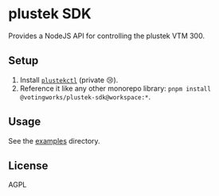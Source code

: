 # plustek SDK

Provides a NodeJS API for controlling the plustek VTM 300.

## Setup

1. Install [`plustekctl`](https://github.com/votingworks/plustekctl) (private
   😢).
2. Reference it like any other monorepo library:
   `pnpm install @votingworks/plustek-sdk@workspace:*`.

## Usage

See the [examples](./examples) directory.

## License

AGPL
